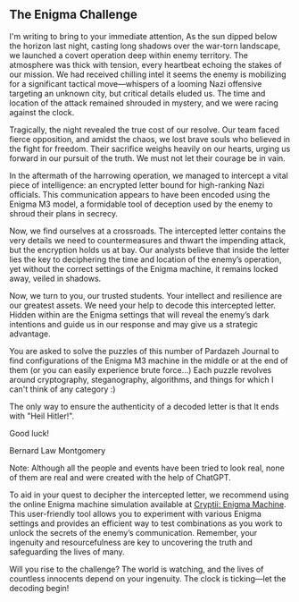 ## The Enigma Challenge

I'm writing to bring to your immediate attention, As the sun dipped below the horizon last night, casting long shadows over the war-torn landscape, we launched a covert operation deep within enemy territory. The atmosphere was thick with tension, every heartbeat echoing the stakes of our mission. We had received chilling intel it seems the enemy is mobilizing for a significant tactical move—whispers of a looming Nazi offensive targeting an unknown city, but critical details eluded us. The time and location of the attack remained shrouded in mystery, and we were racing against the clock.

Tragically, the night revealed the true cost of our resolve. Our team faced fierce opposition, and amidst the chaos, we lost brave souls who believed in the fight for freedom. Their sacrifice weighs heavily on our hearts, urging us forward in our pursuit of the truth. We must not let their courage be in vain.

In the aftermath of the harrowing operation, we managed to intercept a vital piece of intelligence: an encrypted letter bound for high-ranking Nazi officials. This communication appears to have been encoded using the Enigma M3 model, a formidable tool of deception used by the enemy to shroud their plans in secrecy.

Now, we find ourselves at a crossroads. The intercepted letter contains the very details we need to countermeasures and thwart the impending attack, but the encryption holds us at bay. Our analysts believe that inside the letter lies the key to deciphering the time and location of the enemy’s operation, yet without the correct settings of the Enigma machine, it remains locked away, veiled in shadows.

Now, we turn to you, our trusted students. Your intellect and resilience are our greatest assets. We need your help to decode this intercepted letter. Hidden within are the Enigma settings that will reveal the enemy’s dark intentions and guide us in our response and may give us a strategic advantage.

You are asked to solve the puzzles of this number of Pardazeh Journal to find configurations of the Enigma M3 machine in the middle or at the end of them (or you can easily experience brute force...) Each puzzle revolves around cryptography, steganography, algorithms, and things for which I can't think of any category :)

The only way to ensure the authenticity of a decoded letter is that It ends with "Heil Hitler!".

Good luck!

Bernard Law Montgomery

<be>

Note: Although all the people and events have been tried to look real, none of them are real and were created with the help of ChatGPT.

To aid in your quest to decipher the intercepted letter, we recommend using the online Enigma machine simulation available at [Cryptii: Enigma Machine](https://cryptii.com/pipes/enigma-machine). This user-friendly tool allows you to experiment with various Enigma settings and provides an efficient way to test combinations as you work to unlock the secrets of the enemy’s communication. Remember, your ingenuity and resourcefulness are key to uncovering the truth and safeguarding the lives of many.

Will you rise to the challenge? The world is watching, and the lives of countless innocents depend on your ingenuity. The clock is ticking—let the decoding begin!
